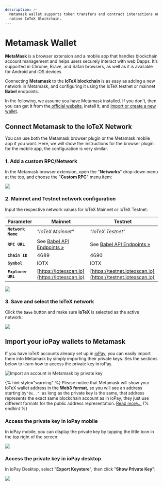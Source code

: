 ```yaml
---
description: >-
  Metamask wallet supports token transfers and contract interactions on the
  native IoTeX Blockchain.
---
```


# Metamask Wallet

**MetaMask** is a browser extension and a mobile app that handles blockchain account management and helps users securely interact with web Dapps. It’s supported in Chrome, Brave, and Safari browsers, as well as it is available for Android and iOS devices.

Connecting **Metamask** to the **IoTeX blockchain** is as easy as adding a new network in Metamask, and configuring it using the IoTeX testnet or mainnet **Babel** endpoints.&#x20;

In the following, we assume you have Metamask installed. If you don't, then you can get it from the[ official website](https://metamask.io/index.html), install it, and [import or create a new wallet](https://metamask.zendesk.com/hc/en-us/articles/360015489531-Getting-Started-With-MetaMask).

## Connect Metamask to the IoTeX Network

You can use both the Metamask browser plugin or the Metamask mobile app if you want. Here, we will show the instructions for the browser plugin: for the mobile app, the configuration is very similar.

### 1. Add a custom RPC/Network

In the Metamask browser extension, open the "**Networks**" drop-down menu at the top, and choose the "**Custom RPC**" menu item:

![](<../../.gitbook/assets/image (94).png>)

### 2. Mainnet and Testnet network configuration

Input the respective network values for IoTeX Mainnet or IoTeX Testnet:

| Parameter          | Mainnet                                                                                         | Testnet                                                                                          |
| ------------------ | ----------------------------------------------------------------------------------------------- | ------------------------------------------------------------------------------------------------ |
| **`Network Name`** | _"IoTeX Mainnet"_                                                                               | _"IoTeX Testnet"_                                                                                |
| **`RPC URL`**      | See [Babel API Endpoints »](https://docs.iotex.io/reference/babel-web3-api#babel-api-endpoints) | See  [Babel API Endpoints »](https://docs.iotex.io/reference/babel-web3-api#babel-api-endpoints) |
| **`Chain ID`**     | 4689                                                                                            | 4690                                                                                             |
| **`Symbol`**       | IOTX                                                                                            | IOTX                                                                                             |
| **`Explorer URL`** | [https://iotexscan.io](https://iotexscan.io)                                                    | [https://testnet.iotexscan.io](https://testnet.iotexscan.io)                                     |

![](<../../.gitbook/assets/image (51).png>)

### 3. Save and select the IoTeX network

Click the **`Save`** button and make sure **IoTeX** is selected as the active network:

![](<../../.gitbook/assets/image (52).png>)

## Import your ioPay wallets to Metamask

If you have IoTeX accounts already set up in [ioPay](https://iopay.iotex.io), you can easily import them into Metamask by simply importing their private keys. Ses the sections below to learn how to access the private key in ioPay.

![Import an account in Metamask by private key](<../../.gitbook/assets/image (69).png>)

{% hint style="warning" %}
Please notice that Metamask will show your IoTeX wallet address in the **Web3** **format**, so you will see an address starting by`"0x.."`: as long as the private key is the same, that address represents the exact same blockchain account as in ioPay, they just use different formats for the public address representation. [Read more...](../../basic-concepts/address-conversion.md)
{% endhint %}

### Access the private key in ioPay mobile

In ioPay mobile, you can display the private key by tapping the little icon in the top right of the screen:

![](<../../.gitbook/assets/image (70).png>)

### Access the private key in ioPay desktop

In ioPay Desktop, select "**Export Keystore**", then click "**Show Private Key**":

![](<../../.gitbook/assets/image (71).png>)
